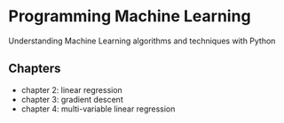 # Programming Machine Learning
Understanding Machine Learning algorithms and techniques with Python

## Chapters
- chapter 2: linear regression
- chapter 3: gradient descent
- chapter 4: multi-variable linear regression 